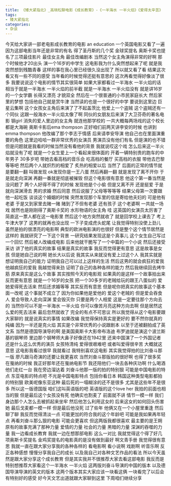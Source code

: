 ```yaml
---
title: 《矮大紧指北》_高晓松聊电影《成长教育》-《一半海水 一半火焰》《爱得太辛苦》
tags:
- 矮大紧指北
categories:
- 杂谈
---
```


今天给大家讲一部老电影成长教育的电影
an education
一个英国电影又看了一遍
因为这部电影当年还是非常的有名
得了圣丹斯的几个奖
金球奖提名
奥斯卡奖也提名了三项最佳影片
最佳女主角
最佳改编剧本
当然这个女主角演得非常的好啊
那个时候他才20出头
演一个16岁的中学生
这电影我为什么突然想起来了呢
就是我突然想到残酷青春
这样的事在我心里已经很久没出现了
所以就又看了看
结果这次看又有一些不同的感受
当年看的时候觉得还挺有意思的
这次再看觉得好像淡了很多
我要说说这个电影的情节其实很简单
如果大家都看过一半海水
一半火焰的话
相当于就是一半海水
一半火焰的前半截
就是一半海水
一半火焰没有
就是讲16岁的一个女学霸
长得又漂亮
才貌双全
然后在一个很普通的小市民家庭长大
然后家里的梦想
包括他自己就是赏牛津
当然读的也是一个很好的中学
要说到这里边
巨星云集啊
这个女孩女主角后来演了了不起盖茨比
他爱上一个盗贼
这个盗贼还有一个同伙
这跟一般海水一半火焰太像了啊
同伙的女朋友后来演了大卫芬奇的著名电影
钢girl
消失的爱人里边的女主角
就连他那学校的
一共大概每两场戏的这个校长都是大海碗
奥斯卡影后ema thompson
正好咱们前两天讲李安的时候
也讲到emma thompson
他改编了那个李志于情感
后来请李安导演
他自己也在里面演重要的角色
这里边哈哈一群非常优秀的女演员
男演员没有他们有名
但是演的也不错
但是问题就是我看的时候当然没有看他的背景
我就说哎这个戏
怎么后来这一半火焰就没有了呢
就是一个女生爱上一个看起来很体面的
开着一辆特别贵的跑车的中年男子
30多岁吧
带她去看高档的音乐会
吃高档的餐厅
买高档的衣服
带他去巴黎等等吧
然后两个人就炽烈的相爱了
炙热的相爱以后
当然了
后面的正常的情节就是要翻一翻
叫做发现
ok发现你是一王八蛋
然后再翻一翻
就是发现了离不开你
于是就走向深渊
再翻一番就是彻底被摧毁
但这个电影很有意思
他这个第一番当然是没问题了
两个人好得不得了的时候
发现他是个小偷
但是又离不开
还是挺爱
于是就向深渊滑去
男的求婚
然后同意
然后说服了父母等等等等
结果父母第一次要跟他一起吃饭
谈谈这个婚姻的时候
突然发现那个车里的信是寄给他夫妇的
可是他有老婆
于是又到家里去赌一赌
赌到了不但有老婆
还有孩子
这个老婆啊
一共就一场戏
居然也是刚刚得了奥斯卡奖的
水形物语的女主角
哇
这英国的女演员太厉害了
简直这一票人都在这一电影里
然后这个地方突然就收了
就是回学校上课去了
考上牛津大学了
这男的就再也没出现
一下子变成虎头蛇尾
让我觉得特别没使上劲儿
虽然是拍的很漂亮的电影啊
典型的欧洲电影演的也很好
但是整个这个情节居然是这样的
我就研究了一下这个背景
一研究结果发现这是个真事儿
这个女生自己写过一个回忆
然后被人改编成电影
后来他就干脆写了一个中篇的一个小说
然后还接受采访
讲了他的真实的故事
结果是真实的故事
我反而觉得更有意思
这是故事是女孩
但是她自己说的啊
她长大以后说
我其实从来就没有爱上过这个人
我其实就是想证明我自己的能力
证明我自己可以过上这样的生活
然后这男的就会疯狂的爱我
他越疯狂的爱我
我越觉得来劲
证明了自己的各种各样的能力
然后我继续回去烤牛筋
原来真实是这么个故事
其实按照今天的电影观
如果真的是这样一个故事拍出来反而更有意思
就是一个16岁的女孩
把一个30多岁的老贼给玩的跟王八蛋似的
爱她爱得死去活来
然后还求婚等等
其实反而有意思
但是呢你把真实的故事这个基本面一改呢
这个事就不成立了
因为你如果他是爱他的
爱这个老贼的
但是爱会吞食人
爱会导致人走向深渊
爱会毁灭你
只要是两个人相爱
这是一定要往那个方向去的
当然你可以不是一半海水
一半火焰
你可以像苦月亮这种方向去啊
但是居然这么爱的死去活来
最后忽然就收了
完全的有点不可思议
所以我觉得从这个电影要跟大家聊的
就是说真实的事情
如果改编
我觉得保持真实是更好的
要不然你就真的纯编
因为一半还是克火焰
其实是个非常优秀的小说跟剧本
以至于还被翻拍成了英文系
当然是德国导演导的啊
是美国奥斯卡大影帝布洛迪
布罗迪就是演这个波兰斯基的钢琴师
里边那个钢琴师大鼻子好像还在1942里
还来中国演了一个外国记者
还是什么这么优秀的演员
女孩特清纯
爱得很艰难吧
或者叫爱得很辛苦
大概就这意思
这电影我看过很早
我就看过
我特别喜欢这电影
其实我觉得拍的比刘奋斗那一版
廖凡跟马奇演的还要让我更喜欢
当然刘奋斗那版拍的很好啊
也得了很多奖
在戛纳的时候
我正好那年还在戛纳电影节
我还陪他们一块去各种庆功啊
什么喝酒
他们走红一台
我在旁边溜达着
刘奋斗他那一版的拍的特别狠
可能是中国电影的特点
东亚电影的特点吧
不光是中国电影特点
包括你看日本
韩国这种类型电影都拍的特别狠
欧美呢像东亚这种
最后死的一塌糊涂的还不是很多
尤其是这些年不是很多
所以这一版德国版
咱们这叫英语版的吧
英语版的这个love her
我拍的前面也相当的狠
但是最后这个女孩没有死
他确实也割麦了
前面就不讲
情节一模一样
我们身边那个人怎么去被抓起来坐牢
然后他怎么利用这女的
后来这女的如何回头伤害她
最后戈麦都一模一样
但是最后他没死
过了些年
他俩又在一个小屋里重逢
然后聊了聊
我反而觉得清淡一点
可能更加的符合我的这个年龄吧
可能是我如果再年轻点
再看刘奋斗那么狠的电影
可能会更喜欢
但这两版我都很喜欢
最主要的是王朔原有的故事充满了那种力量
爱情的力量
社会的力量
黑暗的力量
深渊的吞噬的力量
我一边看成长教育
我就一边在想那部电影
这么一对比
我就觉得这个得了好几项奥斯卡奖提名
金鸡奖提名的电影真的是没有做到最好
啊文青手册
我觉得很有意思
我就一直在跟大家分享我的各种各样的
看电影啊
看小说啊
戏剧啊
听音乐啊
反正各种感想
慢慢分享我自己的成长
以及我自己对各种文艺作品的看法
所以今天虽然是跟大家分享这个成长教育
但是其实我并不很推荐大家去看这部电影
我反而是特别想推荐大家看这个一半海水
一半火焰
这两版刘奋斗导演的中国的版本
以及德国导演导演的英文的版本
这两个版本其实大家应该一块看这俩
一块看完了以后会有特别好的感受
好今天文艺出道就跟大家聊到这里
下周咱们继续分享